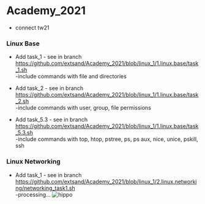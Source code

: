 # Academy_2021
- connect tw21


### Linux Base

- Add task_1 - see in branch https://github.com/extsand/Academy_2021/blob/linux_1/1.linux.base/task_1.sh
    <br>-include commands with file and directories 

- Add task_2 - see in branch https://github.com/extsand/Academy_2021/blob/linux_1/1.linux.base/task_2.sh
    <br>-include commands with user, group, file permissions

- Add task_5.3 - see in branch https://github.com/extsand/Academy_2021/blob/linux_1/1.linux.base/task_5.3.sh
    <br>-include commands with top, htop, pstree, ps, ps aux, nice, unice, pskill, ssh

### Linux Networking
- Add task_1 - see in branch https://github.com/extsand/Academy_2021/blob/linux_1/2.linux.networking/networking_task1.sh
    <br>-processing... ![hippo](https://media3.giphy.com/media/aUovxH8Vf9qDu/giphy.gif)
